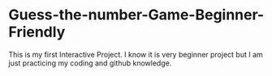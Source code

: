 # Guess-the-number-Game-Beginner-Friendly
This is my first Interactive Project. I know it is very beginner project but I am just practicing my coding and github knowledge. 
